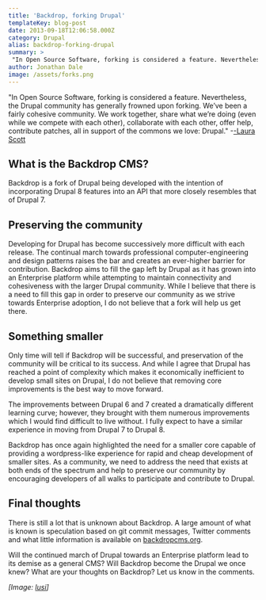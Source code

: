 ```yaml
---
title: 'Backdrop, forking Drupal'
templateKey: blog-post
date: 2013-09-18T12:06:58.000Z
category: Drupal
alias: backdrop-forking-drupal
summary: > 
 "In Open Source Software, forking is considered a feature. Nevertheless, the Drupal community has generally frowned upon forking. We’ve been a fairly cohesive community. We work together, share what we’re doing (even while we compete with each other), collaborate with each other, offer help, contribute patches, all in support of the commons we love: Drupal." --Laura Scott
author: Jonathan Dale
image: /assets/forks.png
---
```


"In Open Source Software, forking is considered a feature. Nevertheless, the Drupal community has generally frowned upon forking. We’ve been a fairly cohesive community. We work together, share what we’re doing (even while we compete with each other), collaborate with each other, offer help, contribute patches, all in support of the commons we love: Drupal." -[\-Laura Scott](http://pingv.com/blog/backdrop-forking-drupal)

What is the Backdrop CMS?
-------------------------

Backdrop is a fork of Drupal being developed with the intention of incorporating Drupal 8 features into an API that more closely resembles that of Drupal 7.

Preserving the community
------------------------

Developing for Drupal has become successively more difficult with each release. The continual march towards professional computer-engineering and design patterns raises the bar and creates an ever-higher barrier for contribution. Backdrop aims to fill the gap left by Drupal as it has grown into an Enterprise platform while attempting to maintain connectivity and cohesiveness with the larger Drupal community. While I believe that there is a need to fill this gap in order to preserve our community as we strive towards Enterprise adoption, I do not believe that a fork will help us get there.

Something smaller
-----------------

Only time will tell if Backdrop will be successful, and preservation of the community will be critical to its success. And while I agree that Drupal has reached a point of complexity which makes it economically inefficient to develop small sites on Drupal, I do not believe that removing core improvements is the best way to move forward.

The improvements between Drupal 6 and 7 created a dramatically different learning curve; however, they brought with them numerous improvements which I would find difficult to live without. I fully expect to have a similar experience in moving from Drupal 7 to Drupal 8.

Backdrop has once again highlighted the need for a smaller core capable of providing a wordpress-like experience for rapid and cheap development of smaller sites. As a community, we need to address the need that exists at both ends of the spectrum and help to preserve our community by encouraging developers of all walks to participate and contribute to Drupal.

Final thoughts
--------------

There is still a lot that is unknown about Backdrop. A large amount of what is known is speculation based on git commit messages, Twitter comments and what little information is available on [backdropcms.org](https://backdropcms.org/).

Will the continued march of Drupal towards an Enterprise platform lead to its demise as a general CMS? Will Backdrop become the Drupal we once knew? What are your thoughts on Backdrop? Let us know in the comments.

_\[Image: [lusi](http://www.freeimages.com/photo/two-forks-in-an-egg-holder-1323002)\]_